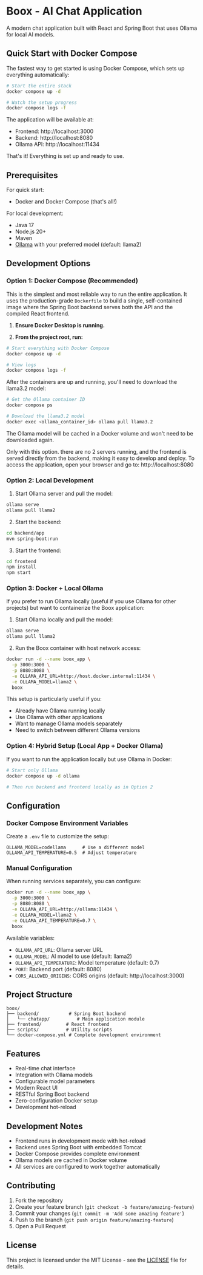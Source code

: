 # Boox - AI Chat Application

A modern chat application built with React and Spring Boot that uses Ollama for local AI models.

## Quick Start with Docker Compose

The fastest way to get started is using Docker Compose, which sets up everything automatically:

```bash
# Start the entire stack
docker compose up -d

# Watch the setup progress
docker compose logs -f
```

The application will be available at:
- Frontend: http://localhost:3000
- Backend: http://localhost:8080
- Ollama API: http://localhost:11434

That's it! Everything is set up and ready to use.

## Prerequisites

For quick start:
- Docker and Docker Compose (that's all!)

For local development:
- Java 17
- Node.js 20+
- Maven
- [Ollama](https://ollama.ai/) with your preferred model (default: llama2)

## Development Options

### Option 1: Docker Compose (Recommended)

This is the simplest and most reliable way to run the entire application. It uses the production-grade `Dockerfile` to build a single, self-contained image where the Spring Boot backend serves both the API and the compiled React frontend.

1.  **Ensure Docker Desktop is running.**

2.  **From the project root, run:**

```bash
# Start everything with Docker Compose
docker compose up -d

# View logs
docker compose logs -f
```

After the containers are up and running, you'll need to download the llama3.2 model:

```bash
# Get the Ollama container ID
docker compose ps

# Download the llama3.2 model
docker exec <ollama_container_id> ollama pull llama3.2
```

The Ollama model will be cached in a Docker volume and won't need to be downloaded again.

Only with this option. there are no 2 servers running, and the frontend is served directly from the backend, making it easy to develop and deploy. 
To access the application, open your browser and go to: http://localhost:8080 

### Option 2: Local Development

1. Start Ollama server and pull the model:
```bash
ollama serve
ollama pull llama2
```

2. Start the backend:
```bash
cd backend/app
mvn spring-boot:run
```

3. Start the frontend:
```bash
cd frontend
npm install
npm start
```

### Option 3: Docker + Local Ollama

If you prefer to run Ollama locally (useful if you use Ollama for other projects) but want to containerize the Boox application:

1. Start Ollama locally and pull the model:
```bash
ollama serve
ollama pull llama2
```

2. Run the Boox container with host network access:
```bash
docker run -d --name boox_app \
  -p 3000:3000 \
  -p 8080:8080 \
  -e OLLAMA_API_URL=http://host.docker.internal:11434 \
  -e OLLAMA_MODEL=llama2 \
  boox
```

This setup is particularly useful if you:
- Already have Ollama running locally
- Use Ollama with other applications
- Want to manage Ollama models separately
- Need to switch between different Ollama versions

### Option 4: Hybrid Setup (Local App + Docker Ollama)

If you want to run the application locally but use Ollama in Docker:

```bash
# Start only Ollama
docker compose up -d ollama

# Then run backend and frontend locally as in Option 2
```

## Configuration

### Docker Compose Environment Variables

Create a `.env` file to customize the setup:

```env
OLLAMA_MODEL=codellama      # Use a different model
OLLAMA_API_TEMPERATURE=0.5  # Adjust temperature
```

### Manual Configuration

When running services separately, you can configure:

```bash
docker run -d --name boox_app \
  -p 3000:3000 \
  -p 8080:8080 \
  -e OLLAMA_API_URL=http://ollama:11434 \
  -e OLLAMA_MODEL=llama2 \
  -e OLLAMA_API_TEMPERATURE=0.7 \
  boox
```

Available variables:
- `OLLAMA_API_URL`: Ollama server URL
- `OLLAMA_MODEL`: AI model to use (default: llama2)
- `OLLAMA_API_TEMPERATURE`: Model temperature (default: 0.7)
- `PORT`: Backend port (default: 8080)
- `CORS_ALLOWED_ORIGINS`: CORS origins (default: http://localhost:3000)

## Project Structure

```
boox/
├── backend/           # Spring Boot backend
│   └── chatapp/          # Main application module
├── frontend/         # React frontend
├── scripts/          # Utility scripts
└── docker-compose.yml # Complete development environment
```

## Features

- Real-time chat interface
- Integration with Ollama models
- Configurable model parameters
- Modern React UI
- RESTful Spring Boot backend
- Zero-configuration Docker setup
- Development hot-reload

## Development Notes

- Frontend runs in development mode with hot-reload
- Backend uses Spring Boot with embedded Tomcat
- Docker Compose provides complete environment
- Ollama models are cached in Docker volume
- All services are configured to work together automatically

## Contributing

1. Fork the repository
2. Create your feature branch (`git checkout -b feature/amazing-feature`)
3. Commit your changes (`git commit -m 'Add some amazing feature'`)
4. Push to the branch (`git push origin feature/amazing-feature`)
5. Open a Pull Request

## License

This project is licensed under the MIT License - see the [LICENSE](LICENSE) file for details.


